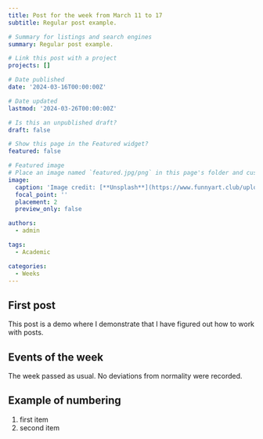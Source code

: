 ```yaml
---
title: Post for the week from March 11 to 17
subtitle: Regular post example.

# Summary for listings and search engines
summary: Regular post example.

# Link this post with a project
projects: []

# Date published
date: '2024-03-16T00:00:00Z'

# Date updated
lastmod: '2024-03-26T00:00:00Z'

# Is this an unpublished draft?
draft: false

# Show this page in the Featured widget?
featured: false

# Featured image
# Place an image named `featured.jpg/png` in this page's folder and customize its options here.
image:
  caption: 'Image credit: [**Unsplash**](https://www.funnyart.club/uploads/posts/2022-10/1666335577_34-www-funnyart-club-p-kartinki-ucheba-obrazovanie-krasivo-35.jpg)'
  focal_point: ''
  placement: 2
  preview_only: false

authors:
  - admin

tags:
  - Academic

categories:
  - Weeks
---
```


## First post

This post is a demo where I demonstrate that I have figured out how to work with posts.

## Events of the week

The week passed as usual. No deviations from normality were recorded.

## Example of numbering

1. first item
2. second item

